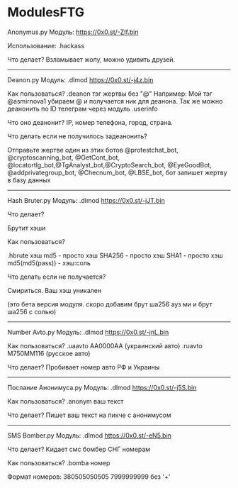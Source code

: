 # ModulesFTG
Anonymus.py
Модуль: https://0x0.st/-ZIf.bin

Использование: .hackass

Что делает? Взламывает жопу, можно удивить друзей.
______________________________________________________

Deanon.py
Модуль:
.dlmod https://0x0.st/-j4z.bin

Как пользоваться?
.deanon тэг жертвы без "@" Например:
Мой тэг @asmirnova1 убираем @ и получается ник для деанона. Так же можно деанонить по ID телеграм через модуль .userinfo

Что оно деанонит?
IP, номер телефона, город, страна.

Что делать если не получилось задеанонить?

Отправьте жертве один из этих ботов @protestchat_bot, @cryptoscanning_bot, @GetCont_bot, @locatortlg_bot,@TgAnalyst_bot,@CryptoSearch_bot, @EyeGoodBot, @addprivategroup_bot, @Checnum_bot, @LBSE_bot, бот запишет жертву в базу данных

_____________________________________________________________________
Hash Bruter.py
Модуль:
.dlmod https://0x0.st/-jJT.bin

Что делает?

Брутит хэши

Как пользоваться?

.hbrute хэш
md5 - просто хэш
SHA256 - просто хэш
SHA1 - просто хэш
md5(md5(pass)) - хэш:соль

Что делать если не получается?

Смириться. Ваш хэш уникален



(это бета версия модуля. скоро добавим брут ша256 ауз ми и брут ша256 с солью)
_______________________________________________________________________________


Number Avto.py
Модуль:
.dlmod https://0x0.st/-jnL.bin

Как пользоваться?
.uaavto AA0000AA (украинский авто)
.ruavto M750MM116 (русское авто)

Что делает?
Пробивает номер авто РФ и Украины

___________________________________

Послание Анонимуса.py
Модуль:
.dlmod https://0x0.st/-j5S.bin

Как пользоваться?
.anonym ваш текст

Что делает?
Пишет ваш текст на пикче с анонимусом
______________________________________
SMS Bomber.py
Модуль:
.dlmod https://0x0.st/-eN5.bin

Что делает?
Кидает смс бомбер СНГ номерам

Как пользоваться?
.bomba номер

Формат номеров:
380505050505
7999999999
без '+'
